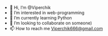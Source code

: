- 👋 Hi, I’m @Viperchik
- 👀 I’m interested in web-programming
- 🌱 I’m currently learning Python
- 💞️ I’m looking to collaborate on someone)
- 📫 How to reach me Viperchik666@gmail.com

<!---
Viperchik/Viperchik is a ✨ special ✨ repository because its `README.md` (this file) appears on your GitHub profile.
You can click the Preview link to take a look at your changes.
--->

